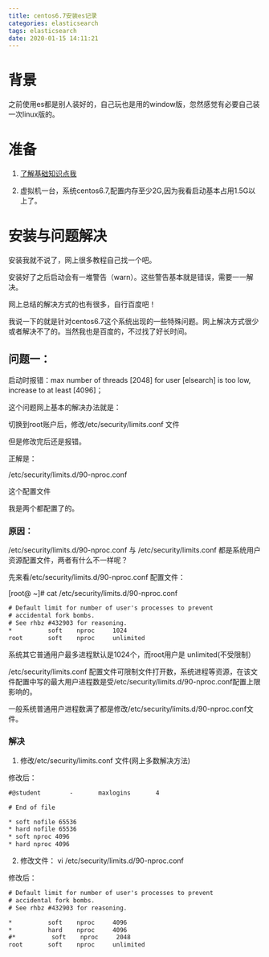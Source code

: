 ```yaml
---
title: centos6.7安装es记录
categories: elasticsearch
tags: elasticsearch
date: 2020-01-15 14:11:21
---
```


# 背景

之前使用es都是别人装好的，自己玩也是用的window版，忽然感觉有必要自己装一次linux版的。

# 准备

1. [了解基础知识点我](https://copasters.github.io/posts/%E6%90%9C%E7%B4%A2/Elasticsearch(%E4%B8%8A))

2. 虚拟机一台，系统centos6.7,配置内存至少2G,因为我看启动基本占用1.5G以上了。

# 安装与问题解决

安装我就不说了，网上很多教程自己找一个吧。

安装好了之后启动会有一堆警告（warn）。这些警告基本就是错误，需要一一解决。

网上总结的解决方式的也有很多，自行百度吧！

我说一下的就是针对centos6.7这个系统出现的一些特殊问题。网上解决方式很少或者解决不了的。当然我也是百度的，不过找了好长时间。

## 问题一：

启动时报错：max number of threads [2048] for user [elsearch] is too low, increase to at least [4096]；

这个问题网上基本的解决办法就是：

切换到root账户后，修改/etc/security/limits.conf 文件

但是修改完后还是报错。

正解是：

/etc/security/limits.d/90-nproc.conf

这个配置文件

我是两个都配置了的。

### 原因： 

/etc/security/limits.d/90-nproc.conf 与 /etc/security/limits.conf 都是系统用户资源配置文件，两者有什么不一样呢？

先来看/etc/security/limits.d/90-nproc.conf 配置文件：

[root@ ~]# cat /etc/security/limits.d/90-nproc.conf

```txt
# Default limit for number of user's processes to prevent
# accidental fork bombs.
# See rhbz #432903 for reasoning.
*          soft    nproc     1024
root       soft    nproc     unlimited
```

系统其它普通用户最多进程默认是1024个，而root用户是 unlimited(不受限制）

/etc/security/limits.conf 配置文件可限制文件打开数，系统进程等资源，在该文件配置中写的最大用户进程数是受/etc/security/limits.d/90-nproc.conf配置上限影响的。

一般系统普通用户进程数满了都是修改/etc/security/limits.d/90-nproc.conf文件。

### 解决

1. 修改/etc/security/limits.conf 文件(网上多数解决方法)

修改后：

```txt
#@student        -       maxlogins       4

# End of file

* soft nofile 65536
* hard nofile 65536
* soft nproc 4096
* hard nproc 4096
```

2. 修改文件： vi /etc/security/limits.d/90-nproc.conf

修改后：

```txt
# Default limit for number of user's processes to prevent
# accidental fork bombs.
# See rhbz #432903 for reasoning.

*          soft    nproc     4096
*          hard    nproc     4096
#*          soft    nproc     2048
root       soft    nproc     unlimited
```




